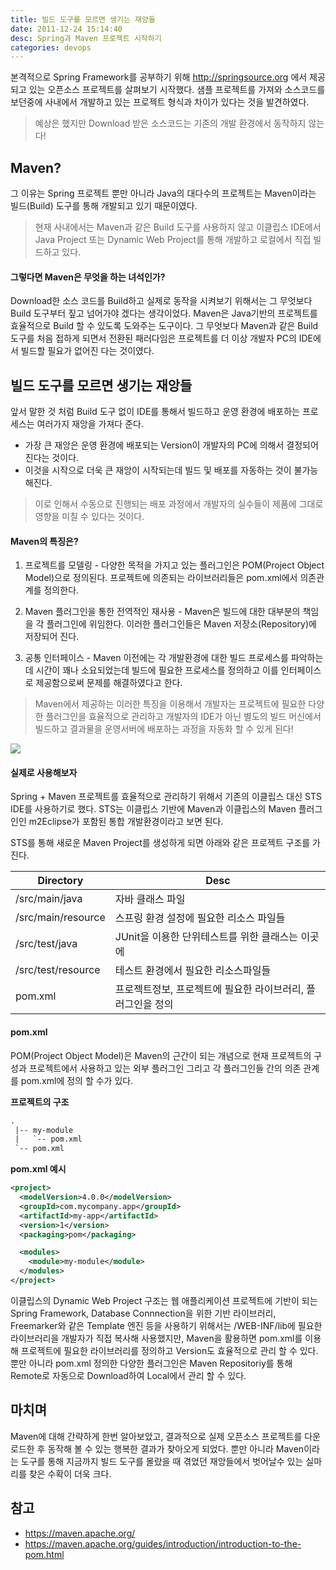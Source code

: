 ```yaml
---
title: 빌드 도구를 모르면 생기는 재앙들
date: 2011-12-24 15:14:40
desc: Spring과 Maven 프로젝트 시작하기
categories: devops
---
```


본격적으로 Spring Framework를 공부하기 위해 http://springsource.org 에서 제공되고 있는 오픈소스 프로젝트를 살펴보기 시작했다. 샘플 프로젝트를 가져와 소스코드를 보던중에 사내에서 개발하고 있는 프로젝트 형식과 차이가 있다는 것을 발견하였다.

> 예상은 했지만 Download 받은 소스코드는 기존의 개발 환경에서 동작하지 않는다!

## Maven?

그 이유는 Spring 프로젝트 뿐만 아니라 Java의 대다수의 프로젝트는 Maven이라는 빌드(Build) 도구를 통해 개발되고 있기 때문이였다.

> 현재 사내에서는 Maven과 같은 Build 도구를 사용하지 않고 이클립스 IDE에서 Java Project 또는 Dynamic Web Project를 통해 개발하고 로컬에서 직접 빌드하고 있다.

#### 그렇다면 Maven은 무엇을 하는 녀석인가?

Download한 소스 코드를 Build하고 실제로 동작을 시켜보기 위해서는 그 무엇보다 Build 도구부터 짚고 넘어가야 겠다는 생각이었다. Maven은 Java기반의 프로젝트를 효율적으로 Build 할 수 있도록 도와주는 도구이다. 그 무엇보다 Maven과 같은 Build 도구를 처음 접하게 되면서 전환된 패러다임은 프로젝트를 더 이상 개발자 PC의 IDE에서 빌드할 필요가 없어진 다는 것이였다.

## 빌드 도구를 모르면 생기는 재앙들

앞서 말한 것 처럼 Build 도구 없이 IDE를 통해서 빌드하고 운영 환경에 배포하는 프로세스는 여러가지 재앙을 가져다 준다.

- 가장 큰 재앙은 운영 환경에 배포되는 Version이 개발자의 PC에 의해서 결정되어 진다는 것이다.
- 이것을 시작으로 더욱 큰 재앙이 시작되는데 빌드 및 배포를 자동하는 것이 불가능해진다.

> 이로 인해서 수동으로 진행되는 배포 과정에서 개발자의 실수들이 제품에 그대로 영향을 미칠 수 있다는 것이다.

#### Maven의 특징은?

1. 프로젝트를 모델링 - 다양한 목적을 가지고 있는 플러그인은 POM(Project Object Model)으로 정의된다. 프로젝트에 의존되는 라이브러리들은 pom.xml에서 의존관계를 정의한다.

2. Maven 플러그인을 통한 전역적인 재사용 - Maven은 빌드에 대한 대부분의 책임을 각 플러그인에 위임한다. 이러한 플러그인들은 Maven 저장소(Repository)에 저장되어 진다.

3. 공통 인터페이스 - Maven 이전에는 각 개발환경에 대한 빌드 프로세스를 파악하는데 시간이 꽤나 소요되었는데 빌드에 필요한 프로세스를 정의하고 이를 인터페이스로 제공함으로써 문제를 해결하였다고 한다.

> Maven에서 제공하는 이러한 특징을 이용해서 개발자는 프로젝트에 필요한 다양한 플러그인을 효율적으로 관리하고 개발자의 IDE가 아닌 별도의 빌드 머신에서 빌드하고 결과물을 운영서버에 배포하는 과정을 자동화 할 수 있게 된다!

<img src='https://docs.google.com/drawings/d/sXI3kLvdTi1iS2O2nA5En9g/image?w=720&h=513&rev=1009&ac=1' />

#### 실제로 사용해보자

Spring + Maven 프로젝트를 효율적으로 관리하기 위해서 기존의 이클립스 대신 STS IDE를 사용하기로 했다. STS는 이클립스 기반에 Maven과 이클립스의 Maven 플러그인인 m2Eclipse가 포함된 통합 개발환경이라고 보면 된다.

STS를 통해 새로운 Maven Project를 생성하게 되면 아래와 같은 프로젝트 구조를 가진다.

Directory | Desc
--|--
/src/main/java | 자바 클래스 파일
/src/main/resource | 스프링 환경 설정에 필요한 리소스 파일들
/src/test/java | JUnit을 이용한 단위테스트를 위한 클래스는 이곳에
/src/test/resource | 테스트 환경에서 필요한 리소스파일들
pom.xml | 프로젝트정보, 프로젝트에 필요한 라이브러리, 플러그인을 정의

#### pom.xml

POM(Project Object Model)은 Maven의 근간이 되는 개념으로 현재 프로젝트의 구성과 프로젝트에서 사용하고 있는 외부 플러그인 그리고 각 플러그인들 간의 의존 관계를 pom.xml에 정의 할 수가 있다.

**프로젝트의 구조**

```xml
.
 |-- my-module
 |   `-- pom.xml
 `-- pom.xml
```

**pom.xml 예시**

```xml
<project>
  <modelVersion>4.0.0</modelVersion>
  <groupId>com.mycompany.app</groupId>
  <artifactId>my-app</artifactId>
  <version>1</version>
  <packaging>pom</packaging>

  <modules>
    <module>my-module</module>
  </modules>
</project>
```

이클립스의 Dynamic Web Project 구조는 웹 애플리케이션 프로젝트에 기반이 되는 Spring Framework, Database Connnection을 위한 기반 라이브러리, Freemarker와 같은 Template 엔진 등을 사용하기 위해서는 /WEB-INF/lib에 필요한 라이브러리을 개발자가 직접 복사해 사용했지만, Maven을 활용하면 pom.xml를 이용해 프로젝트에 필요한 라이브러리를 정의하고 Version도 효율적으로 관리 할 수 있다. 뿐만 아니라 pom.xml 정의한 다양한 플러그인은 Maven Repositoriy를 통해 Remote로 자동으로 Download하여 Local에서 관리 할 수 있다.

## 마치며

Maven에 대해 간략하게 한번 알아보았고, 결과적으로 실제 오픈소스 프로젝트를 다운로드한 후 동작해 볼 수 있는 행복한 결과가 찾아오게 되었다. 뿐만 아니라 Maven이라는 도구를 통해 지금까지 빌드 도구를 몰랐을 때 겪었던 재앙들에서 벗어날수 있는 실마리를 찾은 수확이 더욱 크다.

## 참고

- https://maven.apache.org/
- https://maven.apache.org/guides/introduction/introduction-to-the-pom.html
